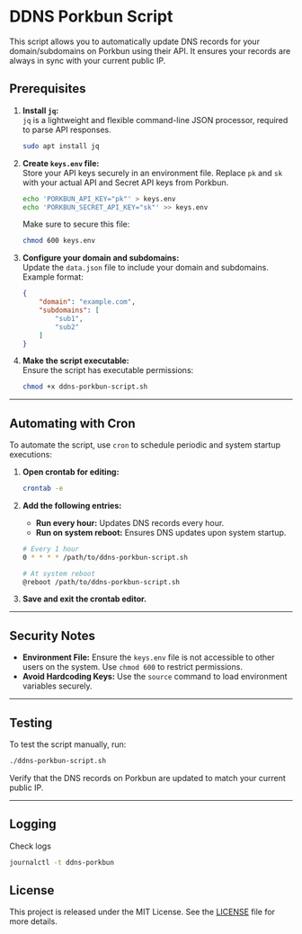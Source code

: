 # **DDNS Porkbun Script**

This script allows you to automatically update DNS records for your domain/subdomains on Porkbun using their API. It ensures your records are always in sync with your current public IP.

## **Prerequisites**

1. **Install `jq`:**  
   `jq` is a lightweight and flexible command-line JSON processor, required to parse API responses.

   ```bash
   sudo apt install jq
   ```

2. **Create `keys.env` file:**  
   Store your API keys securely in an environment file. Replace `pk` and `sk` with your actual API and Secret API keys from Porkbun.

   ```bash
   echo 'PORKBUN_API_KEY="pk"' > keys.env
   echo 'PORKBUN_SECRET_API_KEY="sk"' >> keys.env
   ```

   Make sure to secure this file:
   ```bash
   chmod 600 keys.env
   ```

3. **Configure your domain and subdomains:**  
   Update the `data.json` file to include your domain and subdomains. Example format:
   ```json
   {
       "domain": "example.com",
       "subdomains": [
           "sub1",
           "sub2"
       ]
   }
   ```

4. **Make the script executable:**  
   Ensure the script has executable permissions:
   ```bash
   chmod +x ddns-porkbun-script.sh
   ```

---

## **Automating with Cron**

To automate the script, use `cron` to schedule periodic and system startup executions:

1. **Open crontab for editing:**
   ```bash
   crontab -e
   ```

2. **Add the following entries:**  
   - **Run every hour:** Updates DNS records every hour.
   - **Run on system reboot:** Ensures DNS updates upon system startup.

   ```bash
   # Every 1 hour
   0 * * * * /path/to/ddns-porkbun-script.sh

   # At system reboot
   @reboot /path/to/ddns-porkbun-script.sh
   ```

3. **Save and exit the crontab editor.**

---

## **Security Notes**

- **Environment File:** Ensure the `keys.env` file is not accessible to other users on the system. Use `chmod 600` to restrict permissions.
- **Avoid Hardcoding Keys:** Use the `source` command to load environment variables securely.

---

## **Testing**

To test the script manually, run:
```bash
./ddns-porkbun-script.sh
```

Verify that the DNS records on Porkbun are updated to match your current public IP.

---

## **Logging**
Check logs
```bash
journalctl -t ddns-porkbun
```

## **License**

This project is released under the MIT License. See the [LICENSE](LICENSE) file for more details.